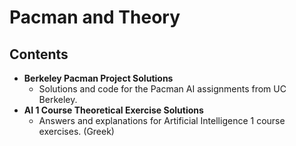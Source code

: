 # Pacman and Theory

## Contents

- **Berkeley Pacman Project Solutions**
  - Solutions and code for the Pacman AI assignments from UC Berkeley.
- **AI 1 Course Theoretical Exercise Solutions**
  - Answers and explanations for Artificial Intelligence 1 course exercises. (Greek)

